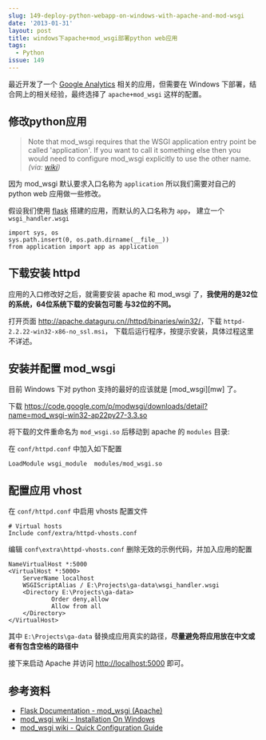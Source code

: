 ```yaml
---
slug: 149-deploy-python-webapp-on-windows-with-apache-and-mod-wsgi
date: '2013-01-31'
layout: post
title: windows下apache+mod_wsgi部署python web应用
tags:
  - Python
issue: 149
---
```


最近开发了一个 [Google Analytics][ga] 相关的应用，但需要在 Windows 下部署，结合网上的相关经验，最终选择了 
``apache+mod_wsgi`` 这样的配置。

## 修改python应用 

> Note that mod\_wsgi requires that the WSGI application entry point be called 'application'. If you want 
> to call it something else then you would need to configure mod\_wsgi explicitly to use the other name.  
> *(via: [wiki][mqc])*

因为 mod\_wsgi 默认要求入口名称为 ``application`` 所以我们需要对自己的 python web 应用做一些修改。

假设我们使用 [flask][flask] 搭建的应用，而默认的入口名称为 ``app``， 建立一个 ``wsgi_handler.wsgi``

    import sys, os
    sys.path.insert(0, os.path.dirname(__file__)) 
    from application import app as application

## 下载安装 httpd

应用的入口修改好之后，就需要安装 apache 和 mod\_wsgi 了，**我使用的是32位的系统，64位系统下载的安装包可能
与32位的不同。**

打开页面 <http://apache.dataguru.cn//httpd/binaries/win32/>，下载 ``httpd-2.2.22-win32-x86-no_ssl.msi``，
下载后运行程序，按提示安装，具体过程这里不详述。

## 安装并配置 mod\_wsgi

目前 Windows 下对 python 支持的最好的应该就是 [mod\_wsgi][mw] 了。

下载 <https://code.google.com/p/modwsgi/downloads/detail?name=mod_wsgi-win32-ap22py27-3.3.so>

将下载的文件重命名为 ``mod_wsgi.so`` 后移动到 apache 的 ``modules`` 目录:

在 ``conf/httpd.conf`` 中加入如下配置 

    LoadModule wsgi_module  modules/mod_wsgi.so

## 配置应用 vhost

在 ``conf/httpd.conf`` 中启用 vhosts 配置文件

    # Virtual hosts
    Include conf/extra/httpd-vhosts.conf

编辑 ``conf\extra\httpd-vhosts.conf`` 删除无效的示例代码，并加入应用的配置 

    NameVirtualHost *:5000
    <VirtualHost *:5000>
        ServerName localhost 
        WSGIScriptAlias / E:\Projects\ga-data\wsgi_handler.wsgi
        <Directory E:\Projects\ga-data>
                Order deny,allow
                Allow from all
        </Directory>
    </VirtualHost>

其中 ``E:\Projects\ga-data`` 替换成应用真实的路径，**尽量避免将应用放在中文或者有包含空格的路径中**

接下来启动 Apache 并访问 <http://localhost:5000> 即可。

## 参考资料

 * [Flask Documentation - mod\_wsgi (Apache)](http://flask.pocoo.org/docs/deploying/mod_wsgi/)
 * [mod\_wsgi wiki - Installation On Windows](https://code.google.com/p/modwsgi/wiki/InstallationOnWindows)
 * [mod\_wsgi wiki - Quick Configuration Guide](https://code.google.com/p/modwsgi/wiki/QuickConfigurationGuide)


[ga]: http://www.google.com/analytics/
[mqc]: https://code.google.com/p/modwsgi/wiki/QuickConfigurationGuide "Quick Configuration Guide"
[flask]: flask.pocoo.org
[nw]: https://code.google.com/p/modwsgi/
